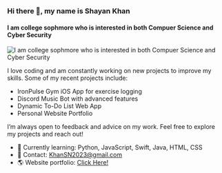 ### Hi there 👋, my name is Shayan Khan
#### I am college sophmore who is interested in both Compuer Science and Cyber Security
![I am college sophmore who is interested in both Compuer Science and Cyber Security](https://media.tenor.com/ViTJnMMosLQAAAAC/anime-typing.gif)

I love coding and am constantly working on new projects to improve my skills. Some of my recent projects include:

- IronPulse Gym iOS App for exercise logging
- Discord Music Bot with advanced features
- Dynamic To-Do List Web App
- Personal Website Portfolio
  
I’m always open to feedback and advice on my work. Feel free to explore my projects and reach out!

- 🌱 Currently learning: Python, JavaScript, Swift, Java, HTML, CSS
- 📧 Contact: KhanSN2023@gmail.com
- 🌎 Website portfolio: [Click Here!](ShayanKhanDev.com)





